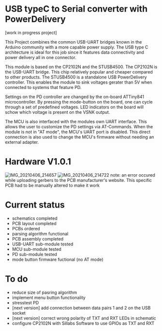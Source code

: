 # USB typeC to Serial converter with PowerDelivery

[work in progress project]

This Project combines the common USB-UART bridges known in the Arduino community with a more capable power supply.
The USB type C architecture is ideal for this job since it features data connectivity and power delivery all in one connector.

This module is based on the CP2102N and the STUSB4500. 
The CP2102N is the USB-UART bridge. This chip relatively popular and cheaper compared to other products.
The STUSB4500 is a standalone USB PowerDelivery controller. This enables the module to sink voltages gerater than 5V when connected to systems that feature PD.

Settings on the PD controller are changed by the on-board ATTiny841 microcontroller.
By pressing the mode-button on the board, one can cycle through a set of predefined voltages.
LED indicators on the board will schow which voltage is present on the VSNK output.

The MCU is also interfaced with the modules own UART interface. This allows the user to customize the PD settings via AT-Commands.
When the module is not in "AT mode", the MCU's UART port is disabled.
This direct connection is also used to change the MCU's firmware without needing an external adapter.

# Hardware V1.0.1
![IMG_20210406_214657](https://user-images.githubusercontent.com/49845327/114308589-cdbf0100-9ae4-11eb-855c-54cde379152d.jpg)
![IMG_20210406_214722](https://user-images.githubusercontent.com/49845327/114308629-e202fe00-9ae4-11eb-9fad-4c9d3fbb45a6.jpg)
note: an error occured while uploading gerbers to the PCB manufacturer's website.
This specific PCB had to be manually altered to make it work

# Current status
- schematics completed
- PCB layout completed
- PCBs ordered
- parsing algorithm functional
- PCB assembly completed
- USB-UART sub-module tested
- MCU sub-module tested
- PD sub-module tested
- mode button firmware fuctional (no AT mode)

# To do
- reduce size of pasring algorithm
- implement menu button functionality
- stresstest PD
- [next version] add connection between data pairs 1 and 2 on the USB socket
- [next version] correct wrong polarity of TXT and RXT LEDs in schematic
- configure CP2102N with Sillabs Software to use GPIOs as TXT and RXT
